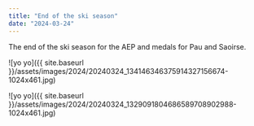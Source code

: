 ```yaml
---
title: "End of the ski season"
date: "2024-03-24"
---
```


The end of the ski season for the AEP and medals for Pau and Saoirse.

![yo yo]({{ site.baseurl }}/assets/images/2024/20240324_134146346375914327156674-1024x461.jpg)

![yo yo]({{ site.baseurl }}/assets/images/2024/20240324_1329091804686589708902988-1024x461.jpg)
